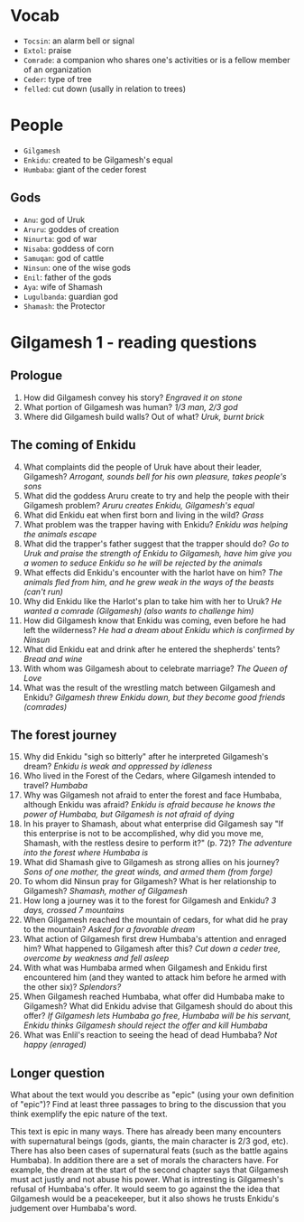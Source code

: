 
# Vocab

- `Tocsin`: an alarm bell or signal
- `Extol`: praise
- `Comrade`: a companion who shares one's activities or is a fellow member of an organization
- `Ceder`: type of tree
- `felled`: cut down (usally in relation to trees)

# People

- `Gilgamesh`
- `Enkidu`: created to be Gilgamesh's equal
- `Humbaba`: giant of the ceder forest

## Gods

- `Anu`: god of Uruk
- `Aruru`: goddes of creation
- `Ninurta`: god of war
- `Nisaba`: goddess of corn
- `Samuqan`: god of cattle
- `Ninsun`: one of the wise gods
- `Enil`: father of the gods
- `Aya`: wife of Shamash
- `Lugulbanda`: guardian god
- `Shamash`: the Protector

# Gilgamesh 1 - reading questions

## Prologue

1. How did Gilgamesh convey his story?
*Engraved it on stone*
2. What portion of Gilgamesh was human?
*1/3 man, 2/3 god*
3. Where did Gilgamesh build walls? Out of what?
*Uruk, burnt brick*

## The coming of Enkidu

4. What complaints did the people of Uruk have about their leader, Gilgamesh?
*Arrogant, sounds bell for his own pleasure, takes people's sons*
5. What did the goddess Aruru create to try and help the people with their Gilgamesh problem?
*Aruru creates Enkidu, Gilgamesh's equal*
6. What did Enkidu eat when first born and living in the wild?
*Grass*
7. What problem was the trapper having with Enkidu?
*Enkidu was helping the animals escape*
8. What did the trapper's father suggest that the trapper should do?
*Go to Uruk and praise the strength of Enkidu to Gilgamesh, have him give you a women to seduce Enkidu so he will be rejected by the animals*
9. What effects did Enkidu's encounter with the harlot have on him?
*The animals fled from him, and he grew weak in the ways of the beasts (can't run)*
10. Why did Enkidu like the Harlot's plan to take him with her to Uruk?
*He wanted a comrade (Gilgamesh) (also wants to challenge him)*
11. How did Gilgamesh know that Enkidu was coming, even before he had left the wilderness?
*He had a dream about Enkidu which is confirmed by Ninsun*
12. What did Enkidu eat and drink after he entered the shepherds' tents?
*Bread and wine*
13. With whom was Gilgamesh about to celebrate marriage?
*The Queen of Love*
14. What was the result of the wrestling match between Gilgamesh and Enkidu?
*Gilgamesh threw Enkidu down, but they become good friends (comrades)*

## The forest journey

15. Why did Enkidu "sigh so bitterly" after he interpreted Gilgamesh's dream?
*Enkidu is weak and oppressed by idleness*
16. Who lived in the Forest of the Cedars, where Gilgamesh intended to travel?
*Humbaba*
17. Why was Gilgamesh not afraid to enter the forest and face Humbaba, although Enkidu was afraid?
*Enkidu is afraid because he knows the power of Humbaba, but Gilgamesh is not afraid of dying* 
18. In his prayer to Shamash, about what enterprise did Gilgamesh say "If this enterprise is not to be accomplished, why did you move me, Shamash, with the restless desire to perform it?" (p. 72)?
*The adventure into the forest where Humbaba is*
19. What did Shamash give to Gilgamesh as strong allies on his journey?
*Sons of one mother, the great winds, and armed them (from forge)*
20. To whom did Ninsun pray for Gilgamesh? What is her relationship to Gilgamesh?
*Shamash, mother of Gilgamesh*
21. How long a journey was it to the forest for Gilgamesh and Enkidu?
*3 days, crossed 7 mountains*
22. When Gilgamesh reached the mountain of cedars, for what did he pray to the mountain?
*Asked for a favorable dream*
23. What action of Gilgamesh first drew Humbaba's attention and enraged him? What happened to Gilgamesh after this?
*Cut down a ceder tree, overcome by weakness and fell asleep*
24. With what was Humbaba armed when Gilgamesh and Enkidu first encountered him (and they wanted to attack him before he armed with the other six)?
*Splendors?*
25. When Gilgamesh reached Humbaba, what offer did Humbaba make to Gilgamesh? What did Enkidu advise that Gilgamesh should do about this offer?
*If Gilgamesh lets Humbaba go free, Humbaba will be his servant,
Enkidu thinks Gilgamesh should reject the offer and kill Humbaba*
26. What was Enlil's reaction to seeing the head of dead Humbaba?
*Not happy (enraged)*

## Longer question

What about the text would you describe as "epic" (using your own definition of "epic")?
Find at least three passages to bring to the discussion that you think exemplify the epic nature of the text.

This text is epic in many ways.
There has already been many encounters with supernatural beings (gods, giants, the main character is 2/3 god, etc).
There has also been cases of supernatural feats (such as the battle agains Humbaba).
In addition there are a set of morals the characters have.
For example, the dream at the start of the second chapter says that Gilgamesh must act justly and not abuse his power.
What is intresting is Gilgamesh's refusal of Humbaba's offer.
It would seem to go against the the idea that Gilgamesh would be a peacekeeper, but it also shows he trusts Enkidu's judgement over Humbaba's word.
